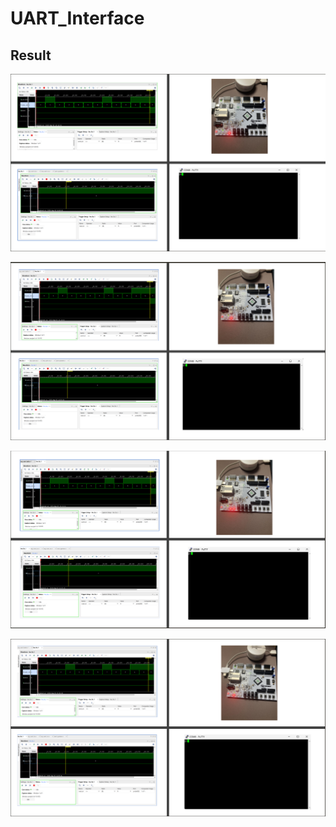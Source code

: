# UART_Interface

## Result
![UART_Interface](doc/uart_result_1.png)

![UART_Interface](doc/uart_result_2.png)

![UART_Interface](doc/uart_result_3.png)

![UART_Interface](doc/uart_result_4.png)
